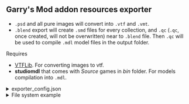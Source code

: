 ## Garry's Mod addon resources exporter
* `.psd` and all pure images will convert into `.vtf` and `.vmt`.
* `.blend` export will create `.smd` files for every collection, and `.qc` (`.qc`, once created, will not be overwritten) near to `.blend` file. Then `.qc` will be used to compile `.mdl` model files in the output folder.  

Requires
* [VTFLib](https://web.archive.org/web/20190508141002/http://nemesis.thewavelength.net/files/files/vtflib132-bin.zip). For converting images to vtf.
* **studiomdl** that comes with *Source* games in *bin* folder. For models compilation into `.mdl`.

<details>
<summary>
exporter_config.json
</summary>

```json
{
  "studiomdl_game_path": "C:/Program Files/Strogino CS Portal/Garrys Mod/garrysmod",
  "studiomdl_executable": "studiomdl.exe",
  "vtfcmd_executable": "VTFCmd.exe",
  "image_magic_cmd": "convert",
  "raw_folder": "raw",
  "output_folder": ".",
  "output_root": ".",
  "verbose": true,
  "plugins": [
    "garrys_mod"
  ]
}
```

</details>

<details>
<summary>
File system example
</summary>

```
.
|   addon.txt
|   exporter_config.json
|   files_registry.json
|
+---raw                             (raw resources folder)
|   +---materials
|   |   \---models
|   |       \---kebabs
|   |           +---kebab
|   |           |       kebab_0.psd
|   |           |       kebab_1.psd
|   |           |       kebab_2.psd
|   |           |       kebab_3.psd
|   |           |       kebab_4.psd
|   |           |       kebab_5.psd
|   |           |
|   |           \---skewer
|   |                   skewer.vmt
|   |
|   \---models
|       \---kebabs
|           \---kebab
|                   kebab.blend
|                   kebab.qc        (generated)
|                   kebab_phy.smd   (generated)
|                   kebab_ref.smd   (generated)
|
+---materials                       (fully generated)
|   \---models
|       \---kebabs
|           +---kebab
|           |       kebab_0.vmt
|           |       kebab_0.vtf
|           |       kebab_1.vmt
|           |       kebab_1.vtf
|           |       kebab_2.vmt
|           |       kebab_2.vtf
|           |       kebab_3.vmt
|           |       kebab_3.vtf
|           |       kebab_4.vmt
|           |       kebab_4.vtf
|           |       kebab_5.vmt
|           |       kebab_5.vtf
|           |
|           \---skewer
|                   skewer.vmt
|
\---models                          (fully generated)
    \---kebabs
        \---kebab
                kebab.dx80.vtx
                kebab.dx90.vtx
                kebab.mdl
                kebab.phy
                kebab.sw.vtx
                kebab.vvd
```

</details>